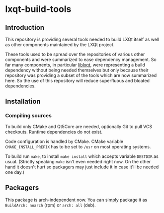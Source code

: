 # lxqt-build-tools

## Introduction

This repository is providing several tools needed to build LXQt itself as well
as other components maintained by the LXQt project.

These tools used to be spread over the repositories of various other components
and were summarized to ease dependency management. So far many components, in
particular [liblxqt](https://github.com/lxqt/liblxqt), were representing a build
dependency without being needed themselves but only because their repository was
providing a subset of the tools which are now summarized here. So the use of this
repository will reduce superfluous and bloated dependencies.

## Installation

### Compiling sources

To build only CMake and Qt5Core are needed, optionally Git to pull VCS checkouts.
Runtime dependencies do not exist.

Code configuration is handled by CMake. CMake variable `CMAKE_INSTALL_PREFIX`
has to be set to `/usr` on most operating systems.

To build run `make`, to install `make install` which accepts variable `DESTDIR`
as usual. (Strictly speaking `make` isn't even needed right now. On the other
hand it doesn't hurt so packagers may just include it in case it'll be needed
one day.)

## Packagers

This package is arch-independent now.  You can simply package it as
`BuildArch: noarch` (rpm) or `arch: all` (deb).
